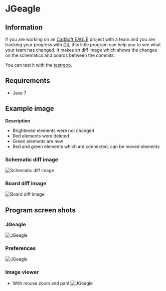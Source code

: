 # JGeagle

## Information
If you are working on an [CadSoft EAGLE](http://www.cadsoftusa.com/eagle-pcb-design-software/) project with a team and you are tracking your progress with [Git](http://git-scm.com/), this little program can help you to see what your team has changed. It makes an diff image which shows the changes on the schematics and boards between the commits.

You can test it with the [testrepo](https://github.com/hurik/visual-diffs-for-eagle-and-git_testrepo).

## Requirements
* Java 7

## Example image
**Description**
* Brightened elements were not changed
* Red elements were deleted
* Green elements are new
* Red and green elements which are connected, can be moved elements
### Schematic diff image
![Schematic diff image](https://raw.github.com/hurik/JGeagle/master/images/schematic-diff.png)
### Board diff image
![Board diff image](https://raw.github.com/hurik/JGeagle/master/images/board-diff.png)


## Program screen shots
### JGeagle
![JGeagle](https://raw.github.com/hurik/JGeagle/master/images/jgeagle.png)
### Preferences
![JGeagle](https://raw.github.com/hurik/JGeagle/master/images/jgeagle-preferences.png)
### Image viewer
* With mouse zoom and pan!
![JGeagle](https://raw.github.com/hurik/JGeagle/master/images/jgeagle-imageviewer.png)
